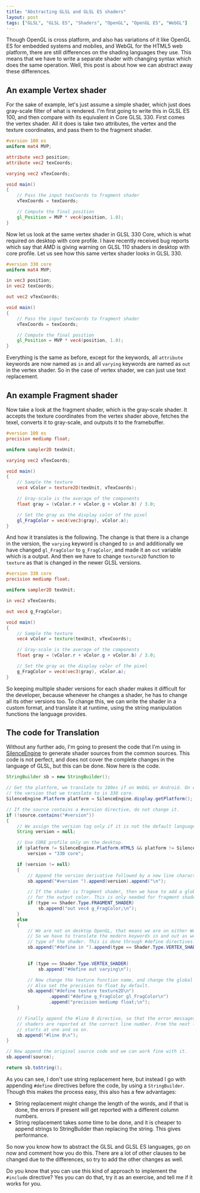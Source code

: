 ```yaml
---
title: "Abstracting GLSL and GLSL ES shaders"
layout: post
tags: ["GLSL", "GLSL ES", "Shaders", "OpenGL", "OpenGL ES", "WebGL"]
---
```


Though OpenGL is cross platform, and also has variations of it like OpenGL ES for embedded systems and mobiles, and WebGL for the HTML5 web platform, there are still differences on the shading languages they use. This means that we have to write a separate shader with changing syntax which does the same operation. Well, this post is about how we can abstract away these differences.

## An example Vertex shader

For the sake of example, let's just assume a simple shader, which just does gray-scale filter of what is rendered. I'm first going to write this in GLSL ES 100, and then compare with its equivalent in Core GLSL 330. First comes the vertex shader. All it does is take two attributes, the vertex and the texture coordinates, and pass them to the fragment shader.

~~~glsl
#version 100 es
uniform mat4 MVP;

attribute vec3 position;
attribute vec2 texCoords;

varying vec2 vTexCoords;

void main()
{
    // Pass the input texCoords to fragment shader
    vTexCoords = texCoords;

    // Compute the final position
    gl_Position = MVP * vec4(position, 1.0);
}
~~~

Now let us look at the same vertex shader in GLSL 330 Core, which is what required on desktop with core profile. I have recently received bug reports which say that AMD is giving warning on GLSL 110 shaders in desktop with core profile. Let us see how this same vertex shader looks in GLSL 330.

~~~glsl
#version 330 core
uniform mat4 MVP;

in vec3 position;
in vec2 texCoords;

out vec2 vTexCoords;

void main()
{
    // Pass the input texCoords to fragment shader
    vTexCoords = texCoords;

    // Compute the final position
    gl_Position = MVP * vec4(position, 1.0);
}
~~~

Everything is the same as before, except for the keywords, all `attribute` keywords are now named as `in` and all `varying` keywords are named as `out` in the vertex shader. So in the case of vertex shader, we can just use text replacement.

## An example Fragment shader

Now take a look at the fragment shader, which is the gray-scale shader. It accepts the texture coordinates from the vertex shader above, fetches the texel, converts it to gray-scale, and outputs it to the framebuffer.

~~~glsl
#version 100 es
precision mediump float;

uniform sampler2D texUnit;

varying vec2 vTexCoords;

void main()
{
    // Sample the texture
    vec4 vColor = texture2D(texUnit, vTexCoords);

    // Gray-scale is the average of the components
    float gray = (vColor.r + vColor.g + vColor.b) / 3.0;

    // Set the gray as the display color of the pixel
    gl_FragColor = vec4(vec3(gray), vColor.a);
}
~~~

And how it translates is the following. The change is that there is a change in the version, the `varying` keyword is changed to `in` and additionally we have changed `gl_FragColor` to `g_FragColor`, and made it an `out` variable which is a output. And then we have to change `texture2D` function to `texture` as that is changed in the newer GLSL versions.

~~~glsl
#version 330 core
precision mediump float;

uniform sampler2D texUnit;

in vec2 vTexCoords;

out vec4 g_FragColor;

void main()
{
    // Sample the texture
    vec4 vColor = texture(texUnit, vTexCoords);

    // Gray-scale is the average of the components
    float gray = (vColor.r + vColor.g + vColor.b) / 3.0;

    // Set the gray as the display color of the pixel
    g_FragColor = vec4(vec3(gray), vColor.a);
}
~~~

So keeping multiple shader versions for each shader makes it difficult for the developer, because whenever he changes a shader, he has to change all its other versions too. To change this, we can write the shader in a custom format, and translate it at runtime, using the string manipulation functions the language provides.

## The code for Translation

Without any further ado, I'm going to present the code that I'm using in [SilenceEngine](http://silenceengine.goharsha.com) to generate shader sources from the common sources. This code is not perfect, and does not cover the complete changes in the language of GLSL, but this can be done. Now here is the code.

~~~java
StringBuilder sb = new StringBuilder();

// Get the platform, we translate to 100es if on WebGL or Android. On desktop,
// the version that we translate to is 330 core.
SilenceEngine.Platform platform = SilenceEngine.display.getPlatform();

// If the source contains a #version directive, do not change it.
if (!source.contains("#version"))
{
    // We assign the version tag only if it is not the default language version, that is core.
    String version = null;

    // Use CORE profile only on the desktop.
    if (platform != SilenceEngine.Platform.HTML5 && platform != SilenceEngine.Platform.ANDROID)
        version = "330 core";

    if (version != null)
    {
        // Append the version derivative followed by a new line character
        sb.append("#version ").append(version).append("\n");

        // If the shader is fragment shader, then we have to add a global directive
        // for the output color. This is only needed for fragment shaders.
        if (type == Shader.Type.FRAGMENT_SHADER)
            sb.append("out vec4 g_FragColor;\n");
    }
    else
    {
        // We are not on desktop OpenGL, that means we are on either WebGL or OpenGL ES.
        // So we have to translate the modern keywords in and out as well depending on the
        // type of the shader. This is done through #define directives.
        sb.append("#define in ").append(type == Shader.Type.VERTEX_SHADER ? "attribute\n"
                                                                          : "varying\n");

        if (type == Shader.Type.VERTEX_SHADER)
            sb.append("#define out varying\n");

        // Now change the texture function name, and change the global to the built-in.
        // Also set the precision to float by default.
        sb.append("#define texture texture2D\n")
                .append("#define g_FragColor gl_FragColor\n")
                .append("precision mediump float;\n");
    }

    // Finally append the #line 0 directive, so that the error messages in the
    // shaders are reported at the correct line number. From the next line, the count
    // starts at one and so on.
    sb.append("#line 0\n");
}

// Now append the original source code and we can work fine with it.
sb.append(source);

return sb.toString();
~~~

As you can see, I don't use string replacement here, but instead I go with appending `#define` directives before the code, by using a `StringBuilder`. Though this makes the process easy, this also has a few advantages:

  - String replacement might change the length of the words, and if that is done, the errors if present will get reported with a different column numbers.
  - String replacement takes some time to be done, and it is cheaper to append strings to StringBuilder than replacing the string. This gives performance.

So now you know how to abstract the GLSL and GLSL ES languages, go on now and comment how you do this. There are a lot of other clauses to be changed due to the differences, so try to add the other changes as well.

Do you know that you can use this kind of approach to implement the `#include` directive? Yes you can do that, try it as an exercise, and tell me if it works for you.
